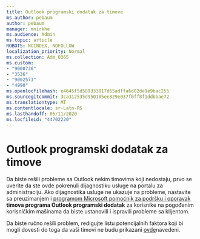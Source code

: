 ```yaml
---
title: Outlook programski dodatak za timove
ms.author: pebaum
author: pebaum
manager: mnirkhe
ms.audience: Admin
ms.topic: article
ROBOTS: NOINDEX, NOFOLLOW
localization_priority: Normal
ms.collection: Adm_O365
ms.custom:
- "9000736"
- "3536"
- "9002573"
- "4990"
ms.openlocfilehash: e4645f5d589333817d65adffa6d02de9e9bac255
ms.sourcegitcommit: 3ca312535d950105ee829e037f0ff8f1ddbbae72
ms.translationtype: MT
ms.contentlocale: sr-Latn-RS
ms.lasthandoff: 06/11/2020
ms.locfileid: "44702220"
---
```

# <a name="teams-outlook-add-in"></a>Outlook programski dodatak za timove

Da biste rešili probleme sa Outlook nekim timovima koji nedostaju, prvo se uverite da ste ovde pokrenuli dijagnostiku usluge na portalu za administraciju.  Ako dijagnostika usluge ne ukazuje na probleme, nastavite sa preuzimanjem i [programom Microsoft pomoćnik za podršku i oporavak](https://aka.ms/SaRA-TeamsAddInScenario) **timova programa Outlook programski dodatak** za korisnike na pogođenim korisničkim mašinama da biste ustanovili i ispravili probleme sa klijentom.

Da biste ručno rešili problem, redigujte listu potencijalnih faktora koji bi mogli dovesti do toga da vaši timovi ne budu prikazani [ovde](https://docs.microsoft.com/microsoftteams/teams-add-in-for-outlook#teams-meeting-add-in-in-outlook-for-windows-does-not-show)navedeni.
